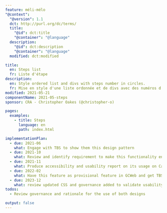 ```yaml
---
feature: méli-mélo
"@context":
  "@version": 1.1
  dct: http://purl.org/dc/terms/
  title:
    "@id": dct:title
    "@container": "@language"
  description:
    "@id": dct:description
    "@container": "@language"
  modified: dct:modified

title:
  en: Steps list
  fr: Liste d'étape
description:
  en: Style ordered list and divs with steps number in circles.
  fr: Mise en style d'une liste ordonnée et de divs avec des numéros d'étape dans un cercle
modified: 2021-05-21
componentName: 2021-05-steps
sponsor: CRA - Christopher Oakes (@christopher-o)

pages:
  examples:
    - title: Steps
      language: en
      path: index.html

implementationPlan:
  - due: 2021-06
    what: Engage with TBS to show them this design pattern
  - due: 2021-10
    what: Review and identify requirement to make this functionality enterprise ready
  - due: 2021-11
    what: Produce accessibility and usability report on its usage on Canada.ca
  - due: 2022-02
    what: Have this feature as provisional feature in GCWeb and get TBS to publish guidance on how to use it.
  - due: 2023-12
    what: review updated CSS and governance added to validate usability toward stable
todos:
  - Review governance and rationale for the use of both designs

output: false
---
```

